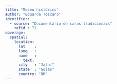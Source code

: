 ```yaml
---
title: "Museu histórico"
author: "Eduarda Toscano"
identifier:
  - source: "Documentário de casas tradicionais"
    refid : 71
coverage:
  spatial:
    location:
      lat    :
      long   :
      name   :
        text:
      city   : "Jataí"
      state  : "Goiás"
      country: "BR"
---
```


